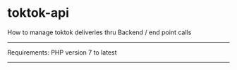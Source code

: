 # toktok-api
How to manage toktok deliveries thru Backend / end point calls

************
Requirements: PHP version 7 to latest
************
